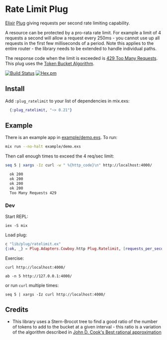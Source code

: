 # Rate Limit Plug

[Elixir](http://elixir-lang.org/) [Plug](https://hexdocs.pm/plug/readme.html) giving requests per second rate limiting capability.

A resource can be protected by a pro-rata rate limit. For example a limit of 4 requests a second will allow a request every 250ms - you cannot use up all requests in the first few milliseconds of a period. Note this applies to the entire router - the library needs to be extended to handle individual paths.

The response code when the limit is exceeded is [429 Too Many Requests](https://tools.ietf.org/html/rfc6585#section-4). This plug uses the [Token Bucket Algorithm](https://en.wikipedia.org/wiki/Token_bucket).

[![Build Status](https://github.com/devstopfix/plug-ratelimit/workflows/ci/badge.svg)](https://github.com/devstopfix/plug-ratelimit/actions)
[![Hex.pm](https://img.shields.io/hexpm/v/plug_ratelimit.svg?style=flat-square)](https://hex.pm/packages/plug_ratelimit)


## Install

Add `:plug_ratelimit` to your list of dependencies in mix.exs:

```elixir
  {:plug_ratelimit, "~> 0.21"}
```

## Example

There is an example app in [example/demo.exs](example/demo.exs). To run:

```bash
mix run --no-halt example/demo.exs
```

Then call enough times to exceed the 4 req/sec limit:

```bash
seq 5 | xargs -Iz curl -w " %{http_code}\n" http://localhost:4000/

  ok 200
  ok 200
  ok 200
  ok 200
  Too Many Requests 429
```

### Dev

Start REPL:

    iex -S mix

Load plug:

```elixir
c "lib/plug/ratelimit.ex"
{:ok, _} = Plug.Adapters.Cowboy.http Plug.Ratelimit, [requests_per_second: 4]
```

Exercise:

    curl http://localhost:4000/

    ab -n 5 http://127.0.0.1:4000/

or run `curl` multiple times:

    seq 5 | xargs -Iz curl http://localhost:4000/


## Credits

* This library uses a Stern-Brocot tree to find a good ratio of the number of tokens to add to the bucket at a given interval - this ratio is a variation of the algorithm described in [John D. Cook's Best rational approximation](https://www.johndcook.com/blog/2010/10/20/best-rational-approximation/)

